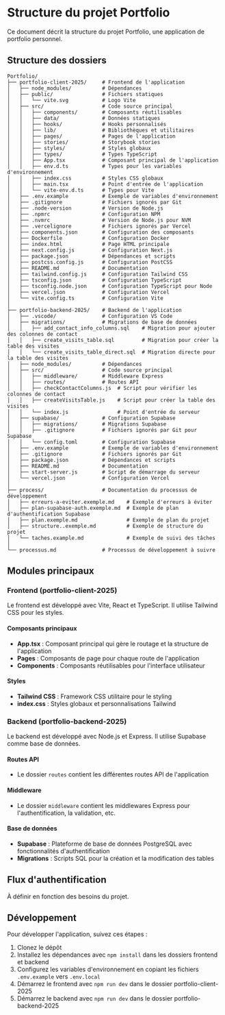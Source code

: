 # Structure du projet Portfolio

Ce document décrit la structure du projet Portfolio, une application de portfolio personnel.

## Structure des dossiers

```
Portfolio/
├── portfolio-client-2025/     # Frontend de l'application
│   ├── node_modules/          # Dépendances
│   ├── public/                # Fichiers statiques
│   │   └── vite.svg           # Logo Vite
│   ├── src/                   # Code source principal
│   │   ├── components/        # Composants réutilisables
│   │   ├── data/              # Données statiques
│   │   ├── hooks/             # Hooks personnalisés
│   │   ├── lib/               # Bibliothèques et utilitaires
│   │   ├── pages/             # Pages de l'application
│   │   ├── stories/           # Storybook stories
│   │   ├── styles/            # Styles globaux
│   │   ├── types/             # Types TypeScript
│   │   ├── App.tsx            # Composant principal de l'application
│   │   ├── env.d.ts           # Types pour les variables d'environnement
│   │   ├── index.css          # Styles CSS globaux
│   │   ├── main.tsx           # Point d'entrée de l'application
│   │   └── vite-env.d.ts      # Types pour Vite
│   ├── .env.example           # Exemple de variables d'environnement
│   ├── .gitignore             # Fichiers ignorés par Git
│   ├── .node-version          # Version de Node.js
│   ├── .npmrc                 # Configuration NPM
│   ├── .nvmrc                 # Version de Node.js pour NVM
│   ├── .vercelignore          # Fichiers ignorés par Vercel
│   ├── components.json        # Configuration des composants
│   ├── Dockerfile             # Configuration Docker
│   ├── index.html             # Page HTML principale
│   ├── next.config.js         # Configuration Next.js
│   ├── package.json           # Dépendances et scripts
│   ├── postcss.config.js      # Configuration PostCSS
│   ├── README.md              # Documentation
│   ├── tailwind.config.js     # Configuration Tailwind CSS
│   ├── tsconfig.json          # Configuration TypeScript
│   ├── tsconfig.node.json     # Configuration TypeScript pour Node
│   ├── vercel.json            # Configuration Vercel
│   └── vite.config.ts         # Configuration Vite
│
├── portfolio-backend-2025/    # Backend de l'application
│   ├── .vscode/               # Configuration VS Code
│   ├── migrations/            # Migrations de base de données
│   │   ├── add_contact_info_columns.sql    # Migration pour ajouter des colonnes de contact
│   │   ├── create_visits_table.sql         # Migration pour créer la table des visites
│   │   └── create_visits_table_direct.sql  # Migration directe pour la table des visites
│   ├── node_modules/          # Dépendances
│   ├── src/                   # Code source principal
│   │   ├── middleware/        # Middleware Express
│   │   ├── routes/            # Routes API
│   │   ├── checkContactColumns.js  # Script pour vérifier les colonnes de contact
│   │   ├── createVisitsTable.js    # Script pour créer la table des visites
│   │   └── index.js                # Point d'entrée du serveur
│   ├── supabase/              # Configuration Supabase
│   │   ├── migrations/        # Migrations Supabase
│   │   ├── .gitignore         # Fichiers ignorés par Git pour Supabase
│   │   └── config.toml        # Configuration Supabase
│   ├── .env.example           # Exemple de variables d'environnement
│   ├── .gitignore             # Fichiers ignorés par Git
│   ├── package.json           # Dépendances et scripts
│   ├── README.md              # Documentation
│   ├── start-server.js        # Script de démarrage du serveur
│   └── vercel.json            # Configuration Vercel
│
├── process/                   # Documentation du processus de développement
│   ├── erreurs-a-eviter.exemple.md    # Exemple d'erreurs à éviter
│   ├── plan-supabase-auth.exemple.md  # Exemple de plan d'authentification Supabase
│   ├── plan.exemple.md                # Exemple de plan du projet
│   ├── structure..exemple.md          # Exemple de structure du projet
│   └── taches.example.md              # Exemple de suivi des tâches
│
└── processus.md               # Processus de développement à suivre
```

## Modules principaux

### Frontend (portfolio-client-2025)

Le frontend est développé avec Vite, React et TypeScript. Il utilise Tailwind CSS pour les styles.

#### Composants principaux
- **App.tsx** : Composant principal qui gère le routage et la structure de l'application
- **Pages** : Composants de page pour chaque route de l'application
- **Components** : Composants réutilisables pour l'interface utilisateur

#### Styles
- **Tailwind CSS** : Framework CSS utilitaire pour le styling
- **index.css** : Styles globaux et personnalisations Tailwind

### Backend (portfolio-backend-2025)

Le backend est développé avec Node.js et Express. Il utilise Supabase comme base de données.

#### Routes API
- Le dossier `routes` contient les différentes routes API de l'application

#### Middleware
- Le dossier `middleware` contient les middlewares Express pour l'authentification, la validation, etc.

#### Base de données
- **Supabase** : Plateforme de base de données PostgreSQL avec fonctionnalités d'authentification
- **Migrations** : Scripts SQL pour la création et la modification des tables

## Flux d'authentification

À définir en fonction des besoins du projet.

## Développement

Pour développer l'application, suivez ces étapes :
1. Clonez le dépôt
2. Installez les dépendances avec `npm install` dans les dossiers frontend et backend
3. Configurez les variables d'environnement en copiant les fichiers `.env.example` vers `.env.local`
4. Démarrez le frontend avec `npm run dev` dans le dossier portfolio-client-2025
5. Démarrez le backend avec `npm run dev` dans le dossier portfolio-backend-2025
